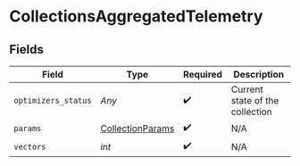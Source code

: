 # CollectionsAggregatedTelemetry


## Fields

| Field                                                       | Type                                                        | Required                                                    | Description                                                 |
| ----------------------------------------------------------- | ----------------------------------------------------------- | ----------------------------------------------------------- | ----------------------------------------------------------- |
| `optimizers_status`                                         | *Any*                                                       | :heavy_check_mark:                                          | Current state of the collection                             |
| `params`                                                    | [CollectionParams](../../models/shared/collectionparams.md) | :heavy_check_mark:                                          | N/A                                                         |
| `vectors`                                                   | *int*                                                       | :heavy_check_mark:                                          | N/A                                                         |